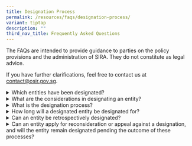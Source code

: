 ```yaml
---
title: Designation Process
permalink: /resources/faqs/designation-process/
variant: tiptap
description: ""
third_nav_title: Frequently Asked Questions
---
```

<p>The FAQs are intended to provide guidance to parties on the policy provisions
and the administration of SIRA. They do not constitute as legal advice.</p>
<p>If you have further clarifications, feel free to contact us at <a href="mailto:contact@osir.gov.sg" rel="noopener noreferrer nofollow" target="_blank">contact@osir.gov.sg</a>.</p>
<p></p>
<div data-type="detailGroup" class="isomer-accordion isomer-accordion-white">
<details class="isomer-details">
<summary>Which entities have been designated?</summary>
<div data-type="detailsContent" class="isomer-details-content">
<p>All designation of entities will be notified in the &lt;Gazette link&gt;.
OSIR also maintains and publishes a list of designated entities at &lt;DE
subpage&gt;.</p>
</div>
</details>
<details class="isomer-details">
<summary>What are the considerations in designating an entity?</summary>
<div data-type="detailsContent" class="isomer-details-content">
<p>Designation is not a process treated lightly and is only done when deemed
necessary in the interests of Singapore’s national security.&nbsp;</p>
<p></p>
<p>Various factors will be taken into consideration in deciding which entities
should be considered for designation. These include:</p>
<ul data-tight="true" class="tight">
<li>
<p>Whether the entity provides a critical function in relation to Singapore’s
national security interests; and</p>
</li>
<li>
<p>Whether the entity is adequately covered by sectoral legislation.</p>
<p></p>
</li>
</ul>
<p>Should a designated entity subsequently cease to meet these criteria,
cancellation of its designation may be possible.</p>
</div>
</details>
<details class="isomer-details">
<summary>What is the designation process?</summary>
<div data-type="detailsContent" class="isomer-details-content">
<p>Unless considered to be not practicable or desirable to do so, before
the Minister designates any entity, notice will be given to the entity
of the Minister’s intent to designate it and the entity will be given at
least 14 days after the date of the notice to make representations on the
proposed designation.</p>
<p></p>
<p>Once a designation is made, as far as practicable, the Minister will notify
the designated entity and any other parties who, in the Minister’s opinion,
ought to have notice of the designation. Any designation, or cancellation
of designation, will be notified in the Gazette.</p>
<p></p>
<p>Parties can seek reconsideration from the Minister within 14 days after
his decisions; after which, they may appeal to a Reviewing Tribunal within
30 days after the reconsideration outcome.
<br>
</p>
<p>Please refer to &lt; Designation of entity CJM&gt; for a step-by-step
process flow.</p>
</div>
</details>
<details class="isomer-details">
<summary>How long will a designated entity be designated for?</summary>
<div data-type="detailsContent" class="isomer-details-content">
<p>Once designated, an entity will remain designated until its designation
is cancelled.
<br>
</p>
<p>Any cancellation of designation will be notified in the Gazette. OSIR
also maintains and publishes an updated list of designated entities at
&lt;OSIR website – Designated Entities subpage&gt;.</p>
</div>
</details>
<details class="isomer-details">
<summary>Can an entity be retrospectively designated?</summary>
<div data-type="detailsContent" class="isomer-details-content">
<p>Entities cannot be retrospectively designated.&nbsp;</p>
<p></p>
<p>Relevant provisions on designation will only apply to a designated entity
from the point of designation and until such time that the designation
is cancelled.</p>
</div>
</details>
<details class="isomer-details">
<summary>Can an entity apply for reconsideration or appeal against a designation,
and will the entity remain designated pending the outcome of these processes?</summary>
<div data-type="detailsContent" class="isomer-details-content">
<p>Parties can seek reconsideration from the Minister within 14 days after
his decision on designation; after which, they may appeal to a Reviewing
Tribunal within 30 days after the reconsideration outcome.&nbsp;</p>
<p></p>
<p>The Minister’s decision to designate the entity remains in effect, and
must be complied with, until it is cancelled or substituted on reconsideration.
The Minister’s reconsideration decision remains in effect until and unless
it is reversed on appeal.</p>
</div>
</details>
</div>
<p></p>
<p></p>
